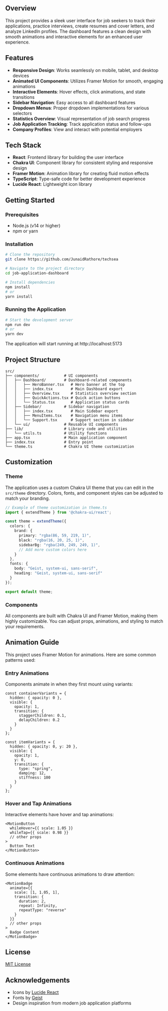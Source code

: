 ## Overview

This project provides a sleek user interface for job seekers to track their applications, practice interviews, create resumes and cover letters, and analyze LinkedIn profiles. The dashboard features a clean design with smooth animations and interactive elements for an enhanced user experience.

## Features

- **Responsive Design**: Works seamlessly on mobile, tablet, and desktop devices
- **Animated UI Components**: Utilizes Framer Motion for smooth, engaging animations
- **Interactive Elements**: Hover effects, click animations, and state transitions
- **Sidebar Navigation**: Easy access to all dashboard features
- **Dropdown Menus**: Proper dropdown implementations for various selectors
- **Statistics Overview**: Visual representation of job search progress
- **Job Application Tracking**: Track application status and follow-ups
- **Company Profiles**: View and interact with potential employers

## Tech Stack

- **React**: Frontend library for building the user interface
- **Chakra UI**: Component library for consistent styling and responsive design
- **Framer Motion**: Animation library for creating fluid motion effects
- **TypeScript**: Type-safe code for better development experience
- **Lucide React**: Lightweight icon library

## Getting Started

### Prerequisites

- Node.js (v14 or higher)
- npm or yarn

### Installation

```bash
# Clone the repository
git clone https://github.com/JunaidRathore/techsea

# Navigate to the project directory
cd job-application-dashboard

# Install dependencies
npm install
# or
yarn install
```

### Running the Application

```bash
# Start the development server
npm run dev
# or
yarn dev
```

The application will start running at http://localhost:5173

## Project Structure

```
src/
├── components/           # UI components
│   ├── Dashboard/        # Dashboard-related components
│   │   ├── HeroBanner.tsx   # Hero banner at the top
│   │   ├── index.tsx        # Main Dashboard export
│   │   ├── Overview.tsx     # Statistics overview section
│   │   ├── QuickActions.tsx # Quick action buttons
│   │   └── Status.tsx       # Application status cards
│   ├── Sidebar/          # Sidebar navigation
│   │   ├── index.tsx        # Main Sidebar export
│   │   ├── MenuItems.tsx    # Navigation menu items
│   │   └── Support.tsx      # Support section in sidebar
│   └── ui/               # Reusable UI components
├── lib/                  # Library code and utilities
│   └── utils.ts          # Utility functions
├── app.tsx               # Main application component
├── index.tsx             # Entry point
└── theme.ts              # Chakra UI theme customization
```

## Customization

### Theme

The application uses a custom Chakra UI theme that you can edit in the `src/theme` directory. Colors, fonts, and component styles can be adjusted to match your branding.

```typescript
// Example of theme customization in theme.ts
import { extendTheme } from '@chakra-ui/react';

const theme = extendTheme({
  colors: {
    brand: {
      primary: "rgba(86, 59, 219, 1)",
      black: "rgba(16, 20, 25, 1)",
      sidebarBg: "rgba(249, 249, 249, 1)",
      // Add more custom colors here
    }
  },
  fonts: {
    body: "Geist, system-ui, sans-serif",
    heading: "Geist, system-ui, sans-serif"
  }
});

export default theme;
```

### Components

All components are built with Chakra UI and Framer Motion, making them highly customizable. You can adjust props, animations, and styling to match your requirements.

## Animation Guide

This project uses Framer Motion for animations. Here are some common patterns used:

### Entry Animations

Components animate in when they first mount using variants:

```tsx
const containerVariants = {
  hidden: { opacity: 0 },
  visible: {
    opacity: 1,
    transition: {
      staggerChildren: 0.1,
      delayChildren: 0.2
    }
  }
};

const itemVariants = {
  hidden: { opacity: 0, y: 20 },
  visible: {
    opacity: 1,
    y: 0,
    transition: {
      type: "spring",
      damping: 12,
      stiffness: 100
    }
  }
};
```

### Hover and Tap Animations

Interactive elements have hover and tap animations:

```tsx
<MotionButton
  whileHover={{ scale: 1.05 }}
  whileTap={{ scale: 0.98 }}
  // other props
>
  Button Text
</MotionButton>
```

### Continuous Animations

Some elements have continuous animations to draw attention:

```tsx
<MotionBadge
  animate={{
    scale: [1, 1.05, 1],
    transition: {
      duration: 2,
      repeat: Infinity,
      repeatType: "reverse"
    }
  }}
  // other props
>
  Badge Content
</MotionBadge>
```

## License

[MIT License](LICENSE)

## Acknowledgements

- Icons by [Lucide React](https://lucide.dev)
- Fonts by [Geist](https://vercel.com/font)
- Design inspiration from modern job application platforms